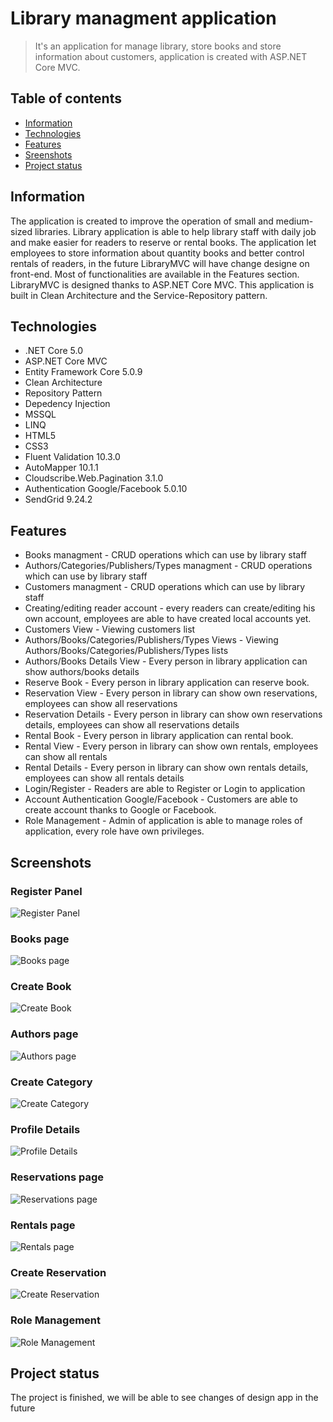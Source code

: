 # Library managment application
> It's an application for manage library, store books and store information about customers, application is created with ASP.NET Core MVC.

## Table of contents
* [Information](#information)
* [Technologies](#technologies)
* [Features](#features)
* [Sreenshots](#screenshots)
* [Project status](#project-status)


## Information
The application is created to improve the operation of small and medium-sized libraries. Library application is able to help library staff with daily job and make easier for readers to reserve or rental books.
The application let employees to store information about quantity books and better control rentals of readers, in the future LibraryMVC will have change designe on front-end.
Most of functionalities are available in the Features section.
LibraryMVC is designed thanks to ASP.NET Core MVC.
This application is built in Clean Architecture and the Service-Repository pattern.

## Technologies
* .NET Core 5.0
* ASP.NET Core MVC
* Entity Framework Core 5.0.9
* Clean Architecture
* Repository Pattern
* Depedency Injection
* MSSQL
* LINQ
* HTML5
* CSS3
* Fluent Validation 10.3.0
* AutoMapper 10.1.1
* Cloudscribe.Web.Pagination 3.1.0
* Authentication Google/Facebook 5.0.10
* SendGrid 9.24.2


## Features
* Books managment - CRUD operations which can use by library staff
* Authors/Categories/Publishers/Types managment - CRUD operations which can use by library staff
* Customers managment - CRUD operations which can use by library staff
* Creating/editing reader account - every readers can create/editing his own account, employees are able to have created local accounts yet. 
* Customers View - Viewing customers list
* Authors/Books/Categories/Publishers/Types Views - Viewing Authors/Books/Categories/Publishers/Types lists
* Authors/Books Details View - Every person in library application can show authors/books details
* Reserve Book - Every person in library application can reserve book.
* Reservation View - Every person in library can show own reservations, employees can show all reservations
* Reservation Details - Every person in library can show own reservations details, employees can show all reservations details
* Rental Book - Every person in library application can rental book.
* Rental View - Every person in library can show own rentals, employees can show all rentals
* Rental Details - Every person in library can show own rentals details, employees can show all rentals details
* Login/Register - Readers are able to Register or Login to application
* Account Authentication Google/Facebook - Customers are able to create account thanks to Google or Facebook.
* Role Management - Admin of application is able to manage roles of application, every role have own privileges.

## Screenshots
### Register Panel
![Register Panel](/LibraryMVC.WebApplication/wwwroot/images/screens/RegisterPanel.png)
### Books page
![Books page](/LibraryMVC.WebApplication/wwwroot/images/screens/Books.png)
### Create Book
![Create Book](/LibraryMVC.WebApplication/wwwroot/images/screens/CreateBook.png)
### Authors page
![Authors page](/LibraryMVC.WebApplication/wwwroot/images/screens/Authors.png)
### Create Category
![Create Category](/LibraryMVC.WebApplication/wwwroot/images/screens/AddCategory.png)
### Profile Details
![Profile Details](/LibraryMVC.WebApplication/wwwroot/images/screens/ProfileDetails.png)
### Reservations page
![Reservations page](/LibraryMVC.WebApplication/wwwroot/images/screens/Reservations.png)
### Rentals page
![Rentals page](/LibraryMVC.WebApplication/wwwroot/images/screens/Rentals.png)
### Create Reservation
![Create Reservation](/LibraryMVC.WebApplication/wwwroot/images/screens/CreateReservation.png)
### Role Management
![Role Management](/LibraryMVC.WebApplication/wwwroot/images/screens/Role.png)

## Project status
The project is finished, 
we will be able to see changes of design app in the future

